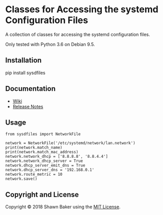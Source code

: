# Classes for Accessing the systemd Configuration Files

A collection of classes for accessing the systemd configuration files.

Only tested with Python 3.6 on Debian 9.5.

## Installation

pip install sysdfiles

## Documentation

* [Wiki](https://github.com/ShawnBaker/sysdfiles/wiki)
* [Release Notes](https://github.com/ShawnBaker/sysdfiles/blob/master/release-notes.md)

## Usage

```
from sysdfiles import NetworkFile

network = NetworkFile('/etc/systemd/network/lan.network')
print(network.match_name)
print(network.match_mac_address)
network.network_dhcp = ['8.8.8.8', '8.8.4.4']
network.network_dhcp_server = True
network.dhcp_server_emit_dns = True
network.dhcp_server_dns = '192.168.0.1'
network.route_metric = 10
network.save()
```

## Copyright and License

Copyright &copy; 2018 Shawn Baker using the [MIT License](https://opensource.org/licenses/MIT).
